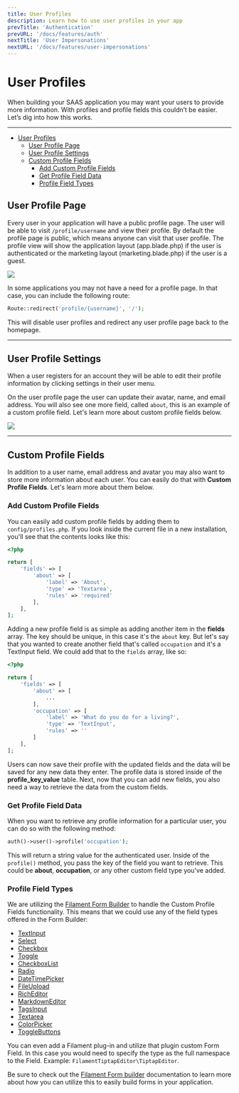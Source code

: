 ```yaml
---
title: User Profiles
description: Learn how to use user profiles in your app
prevTitle: 'Authentication'
prevURL: '/docs/features/auth'
nextTitle: 'User Impersonations'
nextURL: '/docs/features/user-impersonations'
---
```


# User Profiles

When building your SAAS application you may want your users to provide more information. With profiles and profile fields this couldn’t be easier. Let’s dig into how this works.

---

- [User Profiles](#user-profiles)
  - [User Profile Page](#user-profile-page)
  - [User Profile Settings](#user-profile-settings)
  - [Custom Profile Fields](#custom-profile-fields)
    - [Add Custom Profile Fields](#add-custom-profile-fields)
    - [Get Profile Field Data](#get-profile-field-data)
    - [Profile Field Types](#profile-field-types)

## User Profile Page

Every user in your application will have a public profile page. The user will be able to visit `/profile/username` and view their profile. By default the profile page is public, which means anyone can visit that user profile. The profile view will show the application layout (app.blade.php) if the user is authenticated or the marketing layout (marketing.blade.php) if the user is a guest.

<img src="https://cdn.devdojo.com/images/august2024/profile-page-user.png" class="w-full rounded-md" />

In some applications you may not have a need for a profile page. In that case, you can include the following route:

<include src="docs/filename-top.html"></include><include src="docs/filename.html" file="routes/web.php"></include>

```php
Route::redirect('profile/{username}', '/');
```
</div>

This will disable user profiles and redirect any user profile page back to the homepage.

<include src="docs/alerts/warning.html" text="When disabling user profiles, the route must be placed after the Wave::routes(); line. You may also need to run php artisan route:clear to clear the routes."></include>

---

## User Profile Settings

When a user registers for an account they will be able to edit their profile information by clicking settings in their user menu.

On the user profile page the user can update their avatar, name, and email address. You will also see one more field, called `about`, this is an example of a custom profile field. Let's learn more about custom profile fields below.

<img src="https://cdn.devdojo.com/images/august2024/user-settings-page.png" class="w-full rounded-md" />

---

## Custom Profile Fields

In addition to a user name, email address and avatar you may also want to store more information about each user. You can easily do that with **Custom Profile Fields**. Let's learn more about them below.

### Add Custom Profile Fields

You can easily add custom profile fields by adding them to `config/profiles.php`. If you look inside the current file in a new installation, you'll see that the contents looks like this:

<include src="docs/filename-top.html"></include><include src="docs/filename.html" file="config/profiles.php"></include>

```php
<?php

return [
	'fields' => [
		'about' => [
			'label' => 'About',
			'type' => 'Textarea',
			'rules' => 'required'
        ],
	],
];
```
</div>

Adding a new profile field is as simple as adding another item in the **fields** array. The key should be unique, in this case it's the `about` key. But let's say that you wanted to create another field that's called `occupation` and it's a TextInput field. We could add that to the `fields` array, like so:

<include src="docs/filename-top.html"></include><include src="docs/filename.html" file="config/profiles.php"></include>

```php
<?php

return [
	'fields' => [
		'about' => [
			...
        ],
        'occupation' => [
            'label' => 'What do you do for a living?',
            'type' => 'TextInput',
            'rules' => ''
        ]
	],
];
```
</div>

Users can now save their profile with the updated fields and the data will be saved for any new data they enter. The profile data is stored inside of the **profile_key_value** table. Next, now that you can add new fields, you also need a way to retrieve the data from the custom fields.

### Get Profile Field Data

When you want to retrieve any profile information for a particular user, you can do so with the following method:

<include src="docs/filename-top.html"></include><include src="docs/file-buttons.html" file="none"></include>

```php
auth()->user()->profile('occupation');
```
</div>

This will return a string value for the authenticated user. Inside of the `profile()` method, you pass the key of the field you want to retrieve. This could be **about**, **occupation**, or any other custom field type you've added.

### Profile Field Types

We are utilizing the <a href="https://filamentphp.com/docs/forms" target="_blank">Filament Form Builder</a> to handle the Custom Profile Fields functionality. This means that we could use any of the field types offered in the Form Builder:

  - <a href="https://filamentphp.com/docs/forms/fields/text-input" target="_blank">TextInput</a>
  - <a href="https://filamentphp.com/docs/forms/fields/select" target="_blank">Select</a>
  - <a href="https://filamentphp.com/docs/forms/fields/checkbox" target="_blank">Checkbox</a>
  - <a href="https://filamentphp.com/docs/forms/fields/toggle" target="_blank">Toggle</a>
  - <a href="https://filamentphp.com/docs/forms/fields/checkbox-list" target="_blank">CheckboxList</a>
  - <a href="https://filamentphp.com/docs/forms/fields/radio" target="_blank">Radio</a>
  - <a href="https://filamentphp.com/docs/forms/fields/date-time-picker" target="_blank">DateTimePicker</a>
  - <a href="https://filamentphp.com/docs/forms/fields/file-upload" target="_blank">FileUpload</a>
  - <a href="https://filamentphp.com/docs/forms/fields/rich-editor" target="_blank">RichEditor</a>
  - <a href="https://filamentphp.com/docs/forms/fields/markdown-editor" target="_blank">MarkdownEditor</a>
  - <a href="https://filamentphp.com/docs/forms/fields/tags-input" target="_blank">TagsInput</a>
  - <a href="https://filamentphp.com/docs/forms/fields/textarea" target="_blank">Textarea</a>
  - <a href="https://filamentphp.com/docs/forms/fields/color-picker" target="_blank">ColorPicker</a>
  - <a href="https://filamentphp.com/docs/forms/fields/toggle-buttons" target="_blank">ToggleButtons</a>

You can even add a Filament plug-in and utilize that plugin custom Form Field. In this case you would need to specify the type as the full namespace to the Field. Example: `FilamentTiptapEditor\TiptapEditor`.

Be sure to check out the <a href="https://filamentphp.com/docs/forms" target="_blank">Filament Form builder</a> documentation to learn more about how you can utilize this to easily build forms in your application.
